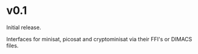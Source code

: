 # v0.1

Initial release.

Interfaces for minisat, picosat and cryptominisat via their FFI's or DIMACS files.
